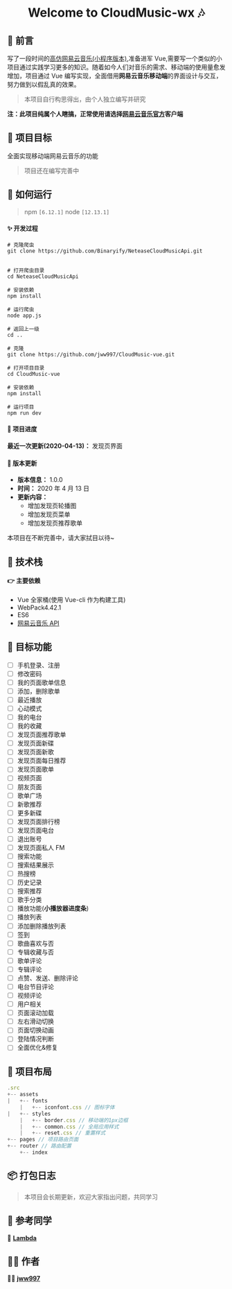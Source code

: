 <h1 align="center">Welcome to CloudMusic-wx 🎶</h1>

## 💬 前言

写了一段时间的[高仿网易云音乐(小程序版本)](https://github.com/jww997/CloudMusic-wx),准备进军 Vue,需要写一个类似的小项目通过实践学习更多的知识。随着如今人们对音乐的需求、移动端的使用量愈发增加，项目通过 Vue 编写实现，全面借用**网易云音乐移动端**的界面设计与交互，努力做到以假乱真的效果。

> 本项目自行构思得出，由个人独立编写并研究

**注：此项目纯属个人瞎搞，正常使用请选择[网易云音乐官方](https://music.163.com)客户端**

## 💪 项目目标

全面实现移动端网易云音乐的功能

> 项目还在编写完善中

## 🚀 如何运行

> npm `[6.12.1]`
> node `[12.13.1]`

#### ✨ 开发过程

```
# 克隆爬虫
git clone https://github.com/Binaryify/NeteaseCloudMusicApi.git


# 打开爬虫目录
cd NeteaseCloudMusicApi

# 安装依赖
npm install

# 运行爬虫
node app.js

# 返回上一级
cd ..
```

```
# 克隆
git clone https://github.com/jww997/CloudMusic-vue.git
```

```
# 打开项目目录
cd CloudMusic-vue
```

```
# 安装依赖
npm install
```

```
# 运行项目
npm run dev
```

#### 👀 项目进度

**最近一次更新(2020-04-13)：** 发现页界面

#### 📝 版本更新

- **版本信息：** 1.0.0
- **时间：** 2020 年 4 月 13 日
- **更新内容：**
  - 增加发现页轮播图
  - 增加发现页菜单
  - 增加发现页推荐歌单

本项目在不断完善中，请大家拭目以待~

## 🔨 技术栈

#### 👉 主要依赖

- Vue 全家桶(使用 Vue-cli 作为构建工具)
- WebPack4.42.1
- ES6
- [网易云音乐 API](https://binaryify.github.io/NeteaseCloudMusicApi/#/)

## 📢 目标功能

- [ ] 手机登录、注册
- [ ] 修改密码
- [ ] 我的页面歌单信息
- [ ] 添加，删除歌单
- [ ] 最近播放
- [ ] 心动模式
- [ ] 我的电台
- [ ] 我的收藏
- [ ] 发现页面推荐歌单
- [ ] 发现页面新碟
- [ ] 发现页面新歌
- [ ] 发现页面每日推荐
- [ ] 发现页面歌单
- [ ] 视频页面
- [ ] 朋友页面
- [ ] 歌单广场
- [ ] 新歌推荐
- [ ] 更多新碟
- [ ] 发现页面排行榜
- [ ] 发现页面电台
- [ ] 退出账号
- [ ] 发现页面私人 FM
- [ ] 搜索功能
- [ ] 搜索结果展示
- [ ] 热搜榜
- [ ] 历史记录
- [ ] 搜索推荐
- [ ] 歌手分类
- [ ] 播放功能(**小播放器进度条**)
- [ ] 播放列表
- [ ] 添加删除播放列表
- [ ] 签到
- [ ] 歌曲喜欢与否
- [ ] 专辑收藏与否
- [ ] 歌单评论
- [ ] 专辑评论
- [ ] 点赞、发送、删除评论
- [ ] 电台节目评论
- [ ] 视频评论
- [ ] 用户相关
- [ ] 页面滚动加载
- [ ] 左右滑动切换
- [ ] 页面切换动画
- [ ] 登陆情况判断
- [ ] 全面优化&修复

## 📄 项目布局

```js
.src
+-- assets
|   +-- fonts
    |   +-- iconfont.css // 图标字体
|   +-- styles
    |   +-- border.css // 移动端的1px边框
    |   +-- common.css // 全局应用样式
    |   +-- reset.css // 重置样式
+-- pages // 项目路由页面
+-- router // 路由配置
    +-- index
```

## 📦 打包日志

> 本项目会长期更新，欢迎大家指出问题，共同学习

## 👥 参考同学

👤 **[Lambda](https://github.com/powerdong/Music-player)**

## 🙋‍♂️ 作者

🙆‍♂️ **[jww997](https://github.com/jww997)**
